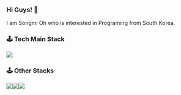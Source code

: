 ### Hi Guys! 👋

I am Songmi Oh who is interested in Programing from South Korea.

### 🕹 Tech Main Stack

<img src="https://img.shields.io/badge/Swift-FA7343?style=flat&logo=Swift&logoColor=white"/>

### 🕹 Other Stacks

<img src="https://img.shields.io/badge/Python-3776AB?style=flat&logo=Python&logoColor=white"/><img src="https://img.shields.io/badge/HTML-E34F26?style=flat&logo=HTML&logoColor=white"/><img src="https://img.shields.io/badge/CSS-1572B6?style=flat&logo=CSS&logoColor=white"/>
